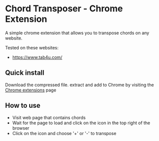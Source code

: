 # Chord Transposer - Chrome Extension


A simple chrome extension that allows you to transpose chords on any website.


Tested on these websites:

- https://www.tab4u.com/

## Quick install

Download the compressed file. extract and add to Chrome by visiting the [Chrome extensions](chrome://extensions) page

## How to use

- Visit web page that contains chords
- Wait for the page to load and click on the icon in the top right of the browser
- Click on the icon and choose '+' or '-' to transpose
